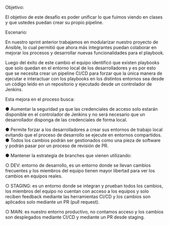 Objetivo:

El objetivo de este desafío es poder unificar lo que fuimos viendo en clases y que ustedes
puedan crear su propio pipeline.

Escenario:

En nuestro sprint anterior trabajamos en modularizar nuestro proyecto de Ansible, lo cual
permitió que ahora más integrantes puedan colaborar en mejorar los procesos y desarrollar
nuevas funcionalidades para el playbook.

Luego del éxito de este cambio el equipo identificó que existen playbooks que solo quedan en el
entorno local de los desarrolladores y es por esto que se necesita crear un pipeline CI/CD para
forzar que la única manera de ejecutar e interactuar con los playbooks en los distintos
entornos sea desde un código leído en un repositorio y ejecutado desde un controlador de
Jenkins.

Esta mejora en el proceso busca:

● Aumentar la seguridad ya que las credenciales de acceso solo estarán disponible en el
controlador de Jenkins y no será necesario que un desarrollador disponga de las
credenciales de forma local.

● Permite forzar a los desarrolladores a crear sus entornos de trabajo local evitando que
el proceso de desarrollo se ejecute en entornos compartidos.
● Todos los cambios podrán ser gestionados como una pieza de software y podrán pasar
por un proceso de revisión de PR.

● Mantener la estrategia de branches que vienen utilizando:

○ DEV: entorno de desarrollo, es un entorno donde se llevan cambios frecuentes y
los miembros del equipo tienen mayor libertad para ver los cambios en equipos
reales.

○ STAGING: es un entorno donde se integran y prueban todos los cambios, los
miembros del equipo no cuentan con acceso a los equipos y solo reciben
feedback mediante las herramientas CI/CD y los cambios son aplicados solo
mediante un PR (pull request).

○ MAIN: es nuestro entorno productivo, no contamos acceso y los cambios son
desplegados mediante CI/CD y mediante un PR desde staging.